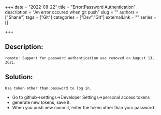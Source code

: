 +++
date = "2022-08-22"
title = "Error:Password Authentication"
description = "An error occured when git push"
slug = ""
authors = ["Shane"]
tags = ["Git"]
categories = ["Dev","Git"]
externalLink = ""
series = []

+++
## Description:
    remote: Support for password authentication was removed on August 13, 2021.
## Solution:
    Use token other than password to log in.
* Go to github->settings->Developer Settings->personal access tokens
* generate new tokens, save it.
* When you push new commit, enter the token other than your password
